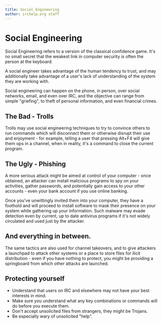 ```yaml
---
title: Social Engineering
author: irchelp.org staff
---
```


# Social Engineering

Social Engineering refers to a version of the classical confidence game. It's no small secret that the weakest link in computer security is often the person at the keyboard.

A social engineer takes advantage of the human tendency to trust, and may additionally take advantage of a user's lack of understanding of the system they are working with.

Social engineering can happen on the phone, in person, over social networks, email, and even over IRC, and the objective can range from simple "griefing", to theft of personal information, and even financial crimes.

## The Bad - Trolls

Trolls may use social engineering techniques to try to convince others to run commands which will disconnect them or otherwise disrupt their use and enjoyment - for example, telling a user that pressing Alt+F4 will give them ops in a channel, when in reality, it's a command to close the current program.

## The Ugly - Phishing

A more serious attack might be aimed at control of your computer - once obtained, an attacker can install malicious programs to spy on your activities, gather passwords, and potentially gain access to your other accounts - even your bank account if you use online banking.

Once you've unwittingly invited them into your computer, they have a foothold and will proceed to install software to mask their presence on your system while gathering up your information. Such malware may evade detection even by current, up to date antivirus programs if it's not widely circulated and used just by the attacker.

## And everything in between.

The same tactics are also used for channel takeovers, and to give attackers a launchpad to attack other systems or a place to store files for ilicit distribution - even if you have nothing to protect, you might be providing a springboard from which other attacks are launched.

## Protecting yourself

* Understand that users on IRC and elsewhere may not have your best interests in mind.
* Make sure you understand what any key combinations or commands will do before you execute them.
* Don't accept unsolicited files from strangers, they might be Trojans.
* Be especially wary of unsolicited "help".
